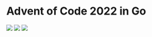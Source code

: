 # Advent of Code 2022 in Go

![](https://img.shields.io/badge/2022%20📅-orange) ![](https://img.shields.io/badge/Stars%20⭐-8-yellow) ![](https://img.shields.io/badge/Days%20completed-4-red)

